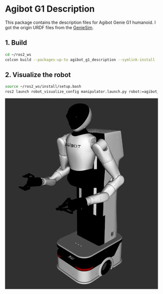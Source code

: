 # Agibot G1 Description

This package contains the description files for Agibot Genie G1 humanoid. I got the origin URDF files from the [GenieSim](https://huggingface.co/datasets/agibot-world/GenieSimAssets).

## 1. Build
```bash
cd ~/ros2_ws
colcon build --packages-up-to agibot_g1_description --symlink-install
```

## 2. Visualize the robot

```bash
source ~/ros2_ws/install/setup.bash
ros2 launch robot_visualize_config manipulator.launch.py robot:=agibot_g1
```
    
![G1](../../.images/agibot_g1.png)